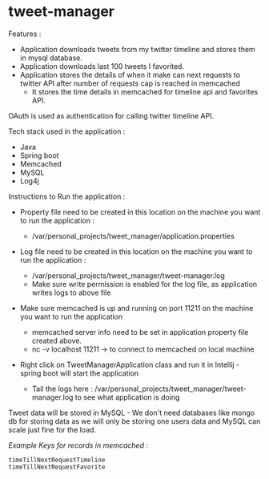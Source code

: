 # tweet-manager

Features :

* Application downloads tweets from my twitter timeline and stores them in mysql database.
* Application downloads last 100 tweets I favorited.
* Application stores the details of when it make can next requests to twitter API after number of requests cap is reached in memcached
    * It stores the time details in memcached for timeline api and favorites API.

OAuth is used as authentication for calling twitter timeline API.

Tech stack used in the application :

* Java
* Spring boot
* Memcached
* MySQL
* Log4j

Instructions to Run the application :

* Property file need to be created in this location on the machine you want to run the application :
    * /var/personal_projects/tweet_manager/application.properties

* Log file need to be created in this location on the machine you want to run the application :
    * /var/personal_projects/tweet_manager/tweet-manager.log
    * Make sure write permission is enabled for the log file, as application writes logs to above file

* Make sure memcached is up and running on port 11211 on the machine you want to run the application
    * memcached server info need to be set in application property file created above.
    * nc -v localhost 11211 -> to connect to memcached on local machine

* Right click on TweetManagerApplication class and run it in Intellij - spring boot will start the application
    * Tail the logs here : /var/personal_projects/tweet_manager/tweet-manager.log to see what application is doing

Tweet data will be stored in MySQL - We don't need databases like mongo db for storing data
as we will only be storing one users data and MySQL can scale just fine for the load.

*Example Keys for records in memcached :*
```
timeTillNextRequestTimeline
timeTillNextRequestFavorite
```